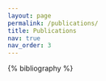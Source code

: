 ```yaml
---
layout: page
permalink: /publications/
title: Publications
nav: true
nav_order: 3
---
```


<!-- _pages/publications.md -->
<div class="publications">

{% bibliography %}

</div>
